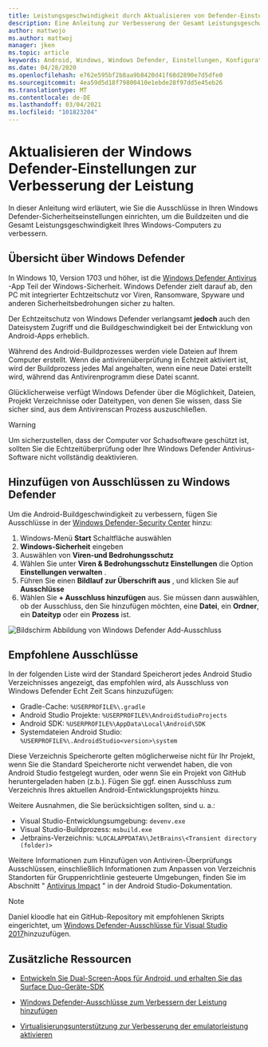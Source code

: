 ```yaml
---
title: Leistungsgeschwindigkeit durch Aktualisieren von Defender-Einstellungen verbessern
description: Eine Anleitung zur Verbesserung der Gesamt Leistungsgeschwindigkeit und Buildzeiten durch Aktualisieren von Windows Defender-Einstellungen, um die Überprüfung der angegebenen Dateitypen auszuschließen.
author: mattwojo
ms.author: mattwoj
manager: jken
ms.topic: article
keywords: Android, Windows, Windows Defender, Einstellungen, Konfiguration, Ausschlüsse,% User Profile%, devenv.exe, Leistung, Geschwindigkeit, Build, gradle
ms.date: 04/28/2020
ms.openlocfilehash: e762e595bf2b8aa9b8420d41f68d2890e7d5dfe0
ms.sourcegitcommit: 4ea59d5d18f79800410e1ebde28f97dd5e45eb26
ms.translationtype: MT
ms.contentlocale: de-DE
ms.lasthandoff: 03/04/2021
ms.locfileid: "101823204"
---
```

# <a name="update-windows-defender-settings-to-improve-performance"></a>Aktualisieren der Windows Defender-Einstellungen zur Verbesserung der Leistung

In dieser Anleitung wird erläutert, wie Sie die Ausschlüsse in Ihren Windows Defender-Sicherheitseinstellungen einrichten, um die Buildzeiten und die Gesamt Leistungsgeschwindigkeit Ihres Windows-Computers zu verbessern.

## <a name="windows-defender-overview"></a>Übersicht über Windows Defender

In Windows 10, Version 1703 und höher, ist die [Windows Defender Antivirus](/windows/security/threat-protection/windows-defender-antivirus/windows-defender-security-center-antivirus) -App Teil der Windows-Sicherheit. Windows Defender zielt darauf ab, den PC mit integrierter Echtzeitschutz vor Viren, Ransomware, Spyware und anderen Sicherheitsbedrohungen sicher zu halten.

Der Echtzeitschutz von Windows Defender verlangsamt **jedoch** auch den Dateisystem Zugriff und die Buildgeschwindigkeit bei der Entwicklung von Android-Apps erheblich.

Während des Android-Buildprozesses werden viele Dateien auf Ihrem Computer erstellt. Wenn die antivirenüberprüfung in Echtzeit aktiviert ist, wird der Buildprozess jedes Mal angehalten, wenn eine neue Datei erstellt wird, während das Antivirenprogramm diese Datei scannt.

Glücklicherweise verfügt Windows Defender über die Möglichkeit, Dateien, Projekt Verzeichnisse oder Dateitypen, von denen Sie wissen, dass Sie sicher sind, aus dem Antivirenscan Prozess auszuschließen.

> [!WARNING]
> Um sicherzustellen, dass der Computer vor Schadsoftware geschützt ist, sollten Sie die Echtzeitüberprüfung oder Ihre Windows Defender Antivirus-Software nicht vollständig deaktivieren.

## <a name="add-exclusions-to-windows-defender"></a>Hinzufügen von Ausschlüssen zu Windows Defender

Um die Android-Buildgeschwindigkeit zu verbessern, fügen Sie Ausschlüsse in der [Windows Defender-Security Center](windowsdefender://) hinzu:

1. Windows-Menü **Start** Schaltfläche auswählen
2. **Windows-Sicherheit** eingeben
3. Auswählen von **Viren-und Bedrohungsschutz**
4. Wählen Sie unter **Viren & Bedrohungsschutz Einstellungen** die Option **Einstellungen verwalten** .
5. Führen Sie einen **Bildlauf zur Überschrift aus** , und klicken Sie auf **Ausschlüsse**
6. Wählen Sie **+ Ausschluss hinzufügen** aus. Sie müssen dann auswählen, ob der Ausschluss, den Sie hinzufügen möchten, eine **Datei**, ein **Ordner**, ein **Dateityp** oder ein **Prozess** ist.

![Bildschirm Abbildung von Windows Defender Add-Ausschluss](../images/windows-defender-exclusions.png)

## <a name="recommended-exclusions"></a>Empfohlene Ausschlüsse

In der folgenden Liste wird der Standard Speicherort jedes Android Studio Verzeichnisses angezeigt, das empfohlen wird, als Ausschluss von Windows Defender Echt Zeit Scans hinzuzufügen:

- Gradle-Cache: `%USERPROFILE%\.gradle`
- Android Studio Projekte: `%USERPROFILE%\AndroidStudioProjects`
- Android SDK: `%USERPROFILE%\AppData\Local\Android\SDK`
- Systemdateien Android Studio: `%USERPROFILE%\.AndroidStudio<version>\system`

Diese Verzeichnis Speicherorte gelten möglicherweise nicht für Ihr Projekt, wenn Sie die Standard Speicherorte nicht verwendet haben, die von Android Studio festgelegt wurden, oder wenn Sie ein Projekt von GitHub heruntergeladen haben (z.b.). Fügen Sie ggf. einen Ausschluss zum Verzeichnis Ihres aktuellen Android-Entwicklungsprojekts hinzu.

Weitere Ausnahmen, die Sie berücksichtigen sollten, sind u. a.:

- Visual Studio-Entwicklungsumgebung: `devenv.exe`
- Visual Studio-Buildprozess: `msbuild.exe`
- Jetbrains-Verzeichnis: `%LOCALAPPDATA%\JetBrains\<Transient directory (folder)>`

Weitere Informationen zum Hinzufügen von Antiviren-Überprüfungs Ausschlüssen, einschließlich Informationen zum Anpassen von Verzeichnis Standorten für Gruppenrichtlinie gesteuerte Umgebungen, finden Sie im Abschnitt " [Antivirus Impact](https://developer.android.com/studio/intro/studio-config#antivirus-impact) " in der Android Studio-Dokumentation.

> [!Note]
> Daniel kloodle hat ein GitHub-Repository mit empfohlenen Skripts eingerichtet, um [Windows Defender-Ausschlüsse für Visual Studio 2017](https://gist.github.com/dknoodle/5a66b8b8a3f2243f4ca5c855b323cb7b#file-windows-defender-exclusions-vs-2017-ps1-L10)hinzuzufügen.

## <a name="additional-resources"></a>Zusätzliche Ressourcen

- [Entwickeln Sie Dual-Screen-Apps für Android, und erhalten Sie das Surface Duo-Geräte-SDK](/dual-screen/android/)

- [Windows Defender-Ausschlüsse zum Verbessern der Leistung hinzufügen](./defender-settings.md)

- [Virtualisierungsunterstützung zur Verbesserung der emulatorleistung aktivieren](./emulator.md#enable-virtualization-support)